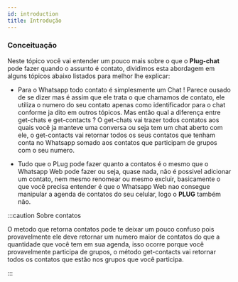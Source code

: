 ```yaml
---
id: introduction
title: Introdução
---
```


### Conceituação

Neste tópico você vai entender um pouco mais sobre o que o **Plug-chat** pode fazer quando o assunto é contato, dividimos esta abordagem em alguns tópicos abaixo listados para melhor lhe explicar:

- Para o Whatsapp todo contato é simplesmente um Chat ! Parece ousado de se dizer mas é assim que ele trata o que chamamos de contato, ele utiliza o numero do seu contato apenas como identificador para o chat conforme ja dito em outros tópicos. Mas então qual a diferença entre get-chats e get-contacts ? O get-chats vai trazer todos contatos aos quais você ja manteve uma conversa ou seja tem um chat aberto com ele, o get-contacts vai retornar todos os seus contatos que tenham conta no Whatsapp somado aos contatos que participam de grupos com o seu numero.

- Tudo que o PLug pode fazer quanto a contatos é o mesmo que o Whatsapp Web pode fazer ou seja, quase nada, não é possivel adicionar um contato, nem mesmo renomear ou mesmo excluir, basicamente o que você precisa entender é que o Whatsapp Web nao consegue manipular a agenda de contatos do seu celular, logo o **PLUG** também não.

:::caution Sobre contatos

O metodo que retorna contatos pode te deixar um pouco confuso pois provavelmente ele deve retornar um numero maior de contatos do que a quantidade que você tem em sua agenda, isso ocorre porque você provavelmente participa de grupos, o método get-contacts vai retornar todos os contatos que estão nos grupos que você participa.

:::
